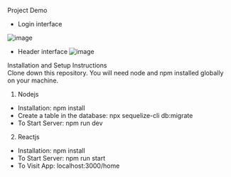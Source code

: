 Project Demo
- Login interface
  
![image](https://github.com/user-attachments/assets/99d3aadd-8f8c-4250-800c-6dfdfbe6fb73)

- Header interface
![image](https://github.com/user-attachments/assets/b2840beb-ba45-4858-8736-4a9a185ce08b)



Installation and Setup Instructions  
Clone down this repository. You will need node and npm installed globally on your machine.
1.  Nodejs
   *  Installation:  npm install
  *  Create a table in the database:
  npx sequelize-cli db:migrate 
  *  To Start Server:
  npm run dev
2.  Reactjs
* Installation:
  npm install
* To Start Server:
  npm run start
* To Visit App:
  localhost:3000/home

